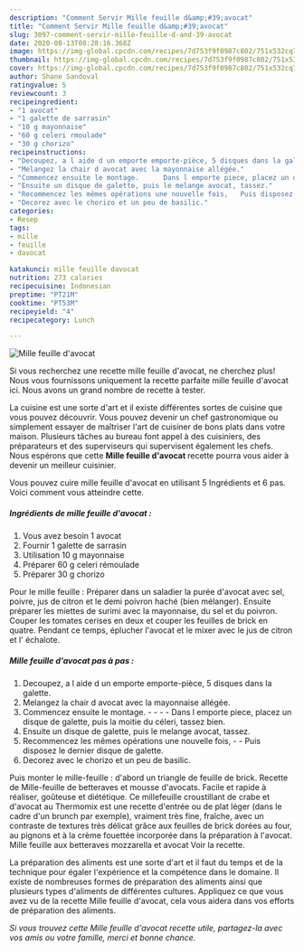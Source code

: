 ```yaml
---
description: "Comment Servir Mille feuille d&amp;#39;avocat"
title: "Comment Servir Mille feuille d&amp;#39;avocat"
slug: 3097-comment-servir-mille-feuille-d-and-39-avocat
date: 2020-08-13T08:28:16.368Z
image: https://img-global.cpcdn.com/recipes/7d753f9f0987c802/751x532cq70/mille-feuille-davocat-photo-principale-de-la-recette.jpg
thumbnail: https://img-global.cpcdn.com/recipes/7d753f9f0987c802/751x532cq70/mille-feuille-davocat-photo-principale-de-la-recette.jpg
cover: https://img-global.cpcdn.com/recipes/7d753f9f0987c802/751x532cq70/mille-feuille-davocat-photo-principale-de-la-recette.jpg
author: Shane Sandoval
ratingvalue: 5
reviewcount: 3
recipeingredient:
- "1 avocat"
- "1 galette de sarrasin"
- "10 g mayonnaise"
- "60 g celeri rmoulade"
- "30 g chorizo"
recipeinstructions:
- "Decoupez, a l aide d un emporte emporte-pièce, 5 disques dans la galette."
- "Melangez la chair d avocat avec la mayonnaise allégée."
- "Commencez ensuite le montage.      Dans l emporte piece, placez un disque de galette, puis la moitie du céleri, tassez bien."
- "Ensuite un disque de galette, puis le melange avocat, tassez."
- "Recommencez les mêmes opérations une nouvelle fois,   Puis disposez le dernier disque de galette."
- "Decorez avec le chorizo et un peu de basilic."
categories:
- Resep
tags:
- mille
- feuille
- davocat

katakunci: mille feuille davocat 
nutrition: 273 calories
recipecuisine: Indonesian
preptime: "PT21M"
cooktime: "PT53M"
recipeyield: "4"
recipecategory: Lunch

---
```



![Mille feuille d&#39;avocat](https://img-global.cpcdn.com/recipes/7d753f9f0987c802/751x532cq70/mille-feuille-davocat-photo-principale-de-la-recette.jpg)

Si vous recherchez une recette mille feuille d&#39;avocat, ne cherchez plus! Nous vous fournissons uniquement la recette parfaite mille feuille d&#39;avocat ici. Nous avons un grand nombre de recette à tester.

La cuisine est une sorte d'art et il existe différentes sortes de cuisine que vous pouvez découvrir. Vous pouvez devenir un chef gastronomique ou simplement essayer de maîtriser l'art de cuisiner de bons plats dans votre maison. Plusieurs tâches au bureau font appel à des cuisiniers, des préparateurs et des superviseurs qui supervisent également les chefs. Nous espérons que cette <strong> Mille feuille d&#39;avocat </strong> recette pourra vous aider à devenir un meilleur cuisinier.

<!--inarticleads1-->

Vous pouvez cuire mille feuille d&#39;avocat en utilisant 5 Ingrédients et 6 pas. Voici comment vous atteindre cette.

##### Ingrédients de mille feuille d&#39;avocat :

1. Vous avez besoin 1 avocat
1. Fournir 1 galette de sarrasin
1. Utilisation 10 g mayonnaise
1. Préparer 60 g celeri rémoulade
1. Préparer 30 g chorizo


Pour le mille feuille : Préparer dans un saladier la purée d&#39;avocat avec sel, poivre, jus de citron et le demi poivron haché (bien mélanger). Ensuite préparer les miettes de surimi avec la mayonnaise, du sel et du poivron. Couper les tomates cerises en deux et couper les feuilles de brick en quatre. Pendant ce temps, éplucher l&#39;avocat et le mixer avec le jus de citron et l&#39; échalote. 

<!--inarticleads2-->

##### Mille feuille d&#39;avocat pas à pas :

1. Decoupez, a l aide d un emporte emporte-pièce, 5 disques dans la galette.
1. Melangez la chair d avocat avec la mayonnaise allégée.
1. Commencez ensuite le montage.  -  -   -  - Dans l emporte piece, placez un disque de galette, puis la moitie du céleri, tassez bien.
1. Ensuite un disque de galette, puis le melange avocat, tassez.
1. Recommencez les mêmes opérations une nouvelle fois,  -  - Puis disposez le dernier disque de galette.
1. Decorez avec le chorizo et un peu de basilic.


Puis monter le mille-feuille : d&#39;abord un triangle de feuille de brick. Recette de Mille-feuille de betteraves et mousse d&#39;avocats. Facile et rapide à réaliser, goûteuse et diététique. Ce millefeuille croustillant de crabe et d&#39;avocat au Thermomix est une recette d&#39;entrée ou de plat léger (dans le cadre d&#39;un brunch par exemple), vraiment très fine, fraîche, avec un contraste de textures très délicat grâce aux feuilles de brick dorées au four, au pignons et à la crème fouettée incorporée dans la préparation à l&#39;avocat. Mille feuille aux betteraves mozzarella et avocat Voir la recette. 

<!--inarticleads1-->

<p>
La préparation des aliments est une sorte d'art et il faut du temps et de la technique pour égaler l'expérience et la compétence dans le domaine. Il existe de nombreuses formes de préparation des aliments ainsi que plusieurs types d'aliments de différentes cultures. Appliquez ce que vous avez vu de la recette Mille feuille d&#39;avocat, cela vous aidera dans vos efforts de préparation des aliments.
</p>

<p>
<i>Si vous trouvez cette Mille feuille d&#39;avocat recette utile, partagez-la avec vos amis ou votre famille, merci et bonne chance.</i>
</p>
